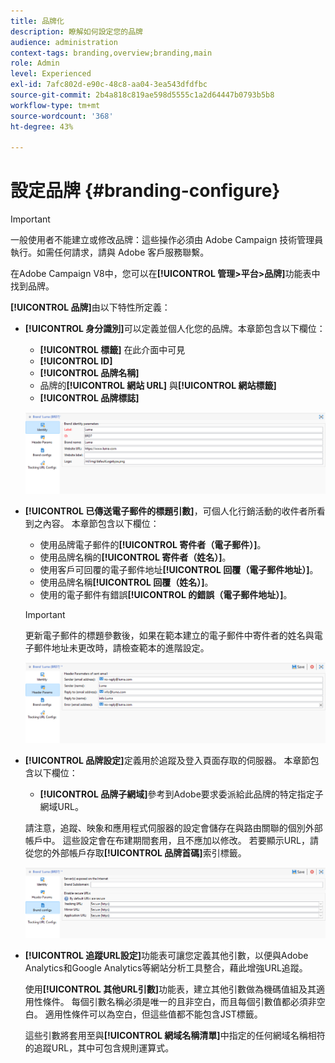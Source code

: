 ```yaml
---
title: 品牌化
description: 瞭解如何設定您的品牌
audience: administration
context-tags: branding,overview;branding,main
role: Admin
level: Experienced
exl-id: 7afc802d-e90c-48c8-aa04-3ea543dfdfbc
source-git-commit: 2b4a818c819ae598d5555c1a2d64447b0793b5b8
workflow-type: tm+mt
source-wordcount: '368'
ht-degree: 43%

---
```


# 設定品牌 {#branding-configure}

>[!IMPORTANT]
>
>一般使用者不能建立或修改品牌：這些操作必須由 Adobe Campaign 技術管理員執行。如需任何請求，請與 Adobe 客戶服務聯繫。

在Adobe Campaign V8中，您可以在&#x200B;**[!UICONTROL 管理>平台>品牌]**&#x200B;功能表中找到品牌。

**[!UICONTROL 品牌]**&#x200B;由以下特性所定義：

* **[!UICONTROL 身分識別]**&#x200B;可以定義並個人化您的品牌。本章節包含以下欄位：

   * **[!UICONTROL 標籤]** 在此介面中可見
   * **[!UICONTROL ID]**
   * **[!UICONTROL 品牌名稱]**
   * 品牌的&#x200B;**[!UICONTROL 網站 URL]** 與&#x200B;**[!UICONTROL 網站標籤]**
   * **[!UICONTROL 品牌標誌]**

  ![](assets/branding_1.png)

* **[!UICONTROL 已傳送電子郵件的標題引數]**，可個人化行銷活動的收件者所看到之內容。 本章節包含以下欄位：

   * 使用品牌電子郵件的&#x200B;**[!UICONTROL 寄件者（電子郵件）]**。
   * 使用品牌名稱的&#x200B;**[!UICONTROL 寄件者（姓名）]**。
   * 使用客戶可回覆的電子郵件地址&#x200B;**[!UICONTROL 回覆（電子郵件地址）]**。
   * 使用品牌名稱&#x200B;**[!UICONTROL 回覆（姓名）]**。
   * 使用的電子郵件有錯誤&#x200B;**[!UICONTROL 的錯誤（電子郵件地址）]**。

  >[!IMPORTANT]
  >
  >更新電子郵件的標題參數後，如果在範本建立的電子郵件中寄件者的姓名與電子郵件地址未更改時，請檢查範本的進階設定。

  ![](assets/branding_2.png)

* **[!UICONTROL 品牌設定]**&#x200B;定義用於追蹤及登入頁面存取的伺服器。 本章節包含以下欄位：

   * **[!UICONTROL 品牌子網域]**&#x200B;參考到Adobe要求委派給此品牌的特定指定子網域URL。

  請注意，追蹤、映象和應用程式伺服器的設定會儲存在與路由關聯的個別外部帳戶中。 這些設定會在布建期間套用，且不應加以修改。 若要顯示URL，請從您的外部帳戶存取&#x200B;**[!UICONTROL 品牌首碼]**&#x200B;索引標籤。

  ![](assets/branding_3.png)

* **[!UICONTROL 追蹤URL設定]**&#x200B;功能表可讓您定義其他引數，以便與Adobe Analytics和Google Analytics等網站分析工具整合，藉此增強URL追蹤。

  使用&#x200B;**[!UICONTROL 其他URL引數]**&#x200B;功能表，建立其他引數做為機碼值組及其適用性條件。 每個引數名稱必須是唯一的且非空白，而且每個引數值都必須非空白。 適用性條件可以為空白，但這些值都不能包含JST標籤。

  這些引數將套用至與&#x200B;**[!UICONTROL 網域名稱清單]**&#x200B;中指定的任何網域名稱相符的追蹤URL，其中可包含規則運算式。
